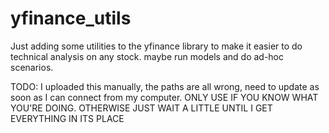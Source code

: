 # yfinance_utils
Just adding some utilities to the yfinance library to make it easier to do technical analysis on any stock. maybe run models and do ad-hoc scenarios.

TODO: I uploaded this manually, the paths are all wrong, need to update as soon as I can connect from my computer.
ONLY USE IF YOU KNOW WHAT YOU'RE DOING. OTHERWISE JUST WAIT A LITTLE UNTIL I GET EVERYTHING IN ITS PLACE
